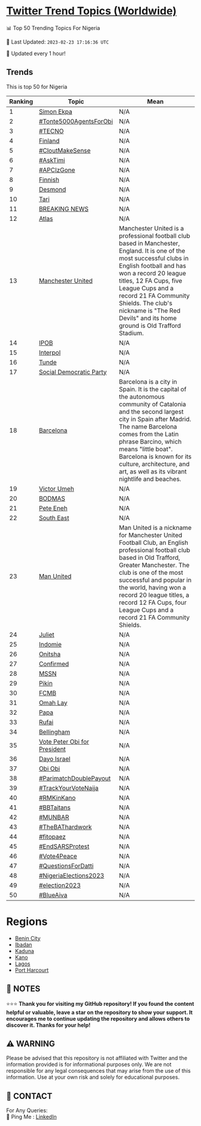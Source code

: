 [Twitter Trend Topics (Worldwide)](https://github.com/ErcinDedeoglu/Twitter-Trend-Topics)
==========


📊 Top 50 Trending Topics For Nigeria

📆 Last Updated: `2023-02-23 17:16:36 UTC`

🔧 Updated every 1 hour!


## Trends

This is top 50 for Nigeria

| Ranking | Topic | Mean |
| ------- | ------------ | ------------ |
| 1 | [Simon Ekpa](http://twitter.com/search?q=Simon+Ekpa) | N/A |
| 2 | [#Tonte5000AgentsForObi](http://twitter.com/search?q=%23Tonte5000AgentsForObi) | N/A |
| 3 | [#TECNO](http://twitter.com/search?q=%23TECNO) | N/A |
| 4 | [Finland](http://twitter.com/search?q=Finland) | N/A |
| 5 | [#CloutMakeSense](http://twitter.com/search?q=%23CloutMakeSense) | N/A |
| 6 | [#AskTimi](http://twitter.com/search?q=%23AskTimi) | N/A |
| 7 | [#APCIzGone](http://twitter.com/search?q=%23APCIzGone) | N/A |
| 8 | [Finnish](http://twitter.com/search?q=Finnish) | N/A |
| 9 | [Desmond](http://twitter.com/search?q=Desmond) | N/A |
| 10 | [Tari](http://twitter.com/search?q=Tari) | N/A |
| 11 | [BREAKING NEWS](http://twitter.com/search?q=BREAKING+NEWS) | N/A |
| 12 | [Atlas](http://twitter.com/search?q=Atlas) | N/A |
| 13 | [Manchester United](http://twitter.com/search?q=Manchester+United) | Manchester United is a professional football club based in Manchester, England. It is one of the most successful clubs in English football and has won a record 20 league titles, 12 FA Cups, five League Cups and a record 21 FA Community Shields. The club's nickname is "The Red Devils" and its home ground is Old Trafford Stadium. |
| 14 | [IPOB](http://twitter.com/search?q=IPOB) | N/A |
| 15 | [Interpol](http://twitter.com/search?q=Interpol) | N/A |
| 16 | [Tunde](http://twitter.com/search?q=Tunde) | N/A |
| 17 | [Social Democratic Party](http://twitter.com/search?q=Social+Democratic+Party) | N/A |
| 18 | [Barcelona](http://twitter.com/search?q=Barcelona) | Barcelona is a city in Spain. It is the capital of the autonomous community of Catalonia and the second largest city in Spain after Madrid. The name Barcelona comes from the Latin phrase Barcino, which means "little boat". Barcelona is known for its culture, architecture, and art, as well as its vibrant nightlife and beaches. |
| 19 | [Victor Umeh](http://twitter.com/search?q=Victor+Umeh) | N/A |
| 20 | [BODMAS](http://twitter.com/search?q=BODMAS) | N/A |
| 21 | [Pete Eneh](http://twitter.com/search?q=Pete+Eneh) | N/A |
| 22 | [South East](http://twitter.com/search?q=South+East) | N/A |
| 23 | [Man United](http://twitter.com/search?q=Man+United) | Man United is a nickname for Manchester United Football Club, an English professional football club based in Old Trafford, Greater Manchester. The club is one of the most successful and popular in the world, having won a record 20 league titles, a record 12 FA Cups, four League Cups and a record 21 FA Community Shields. |
| 24 | [Juliet](http://twitter.com/search?q=Juliet) | N/A |
| 25 | [Indomie](http://twitter.com/search?q=Indomie) | N/A |
| 26 | [Onitsha](http://twitter.com/search?q=Onitsha) | N/A |
| 27 | [Confirmed](http://twitter.com/search?q=Confirmed) | N/A |
| 28 | [MSSN](http://twitter.com/search?q=MSSN) | N/A |
| 29 | [Pikin](http://twitter.com/search?q=Pikin) | N/A |
| 30 | [FCMB](http://twitter.com/search?q=FCMB) | N/A |
| 31 | [Omah Lay](http://twitter.com/search?q=Omah+Lay) | N/A |
| 32 | [Papa](http://twitter.com/search?q=Papa) | N/A |
| 33 | [Rufai](http://twitter.com/search?q=Rufai) | N/A |
| 34 | [Bellingham](http://twitter.com/search?q=Bellingham) | N/A |
| 35 | [Vote Peter Obi for President](http://twitter.com/search?q=Vote+Peter+Obi+for+President) | N/A |
| 36 | [Dayo Israel](http://twitter.com/search?q=Dayo+Israel) | N/A |
| 37 | [Obi Obi](http://twitter.com/search?q=Obi+Obi) | N/A |
| 38 | [#ParimatchDoublePayout](http://twitter.com/search?q=%23ParimatchDoublePayout) | N/A |
| 39 | [#TrackYourVoteNaija](http://twitter.com/search?q=%23TrackYourVoteNaija) | N/A |
| 40 | [#RMKinKano](http://twitter.com/search?q=%23RMKinKano) | N/A |
| 41 | [#BBTaitans](http://twitter.com/search?q=%23BBTaitans) | N/A |
| 42 | [#MUNBAR](http://twitter.com/search?q=%23MUNBAR) | N/A |
| 43 | [#TheBAThardwork](http://twitter.com/search?q=%23TheBAThardwork) | N/A |
| 44 | [#fitopaez](http://twitter.com/search?q=%23fitopaez) | N/A |
| 45 | [#EndSARSProtest](http://twitter.com/search?q=%23EndSARSProtest) | N/A |
| 46 | [#Vote4Peace](http://twitter.com/search?q=%23Vote4Peace) | N/A |
| 47 | [#QuestionsForDatti](http://twitter.com/search?q=%23QuestionsForDatti) | N/A |
| 48 | [#NigeriaElections2023](http://twitter.com/search?q=%23NigeriaElections2023) | N/A |
| 49 | [#election2023](http://twitter.com/search?q=%23election2023) | N/A |
| 50 | [#BlueAiva](http://twitter.com/search?q=%23BlueAiva) | N/A |



# Regions

* [Benin City](</Nigeria/Benin City.md>)
* [Ibadan](</Nigeria/Ibadan.md>)
* [Kaduna](</Nigeria/Kaduna.md>)
* [Kano](</Nigeria/Kano.md>)
* [Lagos](</Nigeria/Lagos.md>)
* [Port Harcourt](</Nigeria/Port Harcourt.md>)



## 📝 NOTES

⭐⭐⭐ **Thank you for visiting my GitHub repository! If you found the content helpful or valuable, leave a star on the repository to show your support. It encourages me to continue updating the repository and allows others to discover it. Thanks for your help!**


## ⚠️ WARNING

Please be advised that this repository is not affiliated with Twitter and the information provided is for informational purposes only. We are not responsible for any legal consequences that may arise from the use of this information. Use at your own risk and solely for educational purposes.


## 📨 CONTACT

 For Any Queries:  
            🏓 Ping Me : [LinkedIn](https://www.linkedin.com/in/ercindedeoglu/)
